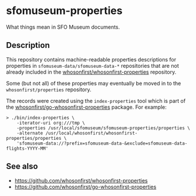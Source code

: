 # sfomuseum-properties

What things mean in SFO Museum documents.

## Description

This repository contains machine-readable properties descriptions for properties in `sfomuseum-data/sfomuseum-data-*` repositories that are not already included in the [whosonfirst/whosonfirst-properties](https://github.com/whosonfirst/whosonfirst-properties) repository.

Some (but not all) of these properties may eventually be moved in to the `whosonfirst/properties` repository.

The records were created using the `index-properties` tool which is part of the [whosonfirst/go-whosonfirst-properties](https://github.com/whosonfirst/go-whosonfirst-properties) package. For example:

```
> ./bin/index-properties \
	-iterator-uri org:///tmp \
	-properties /usr/local/sfomuseum/sfomuseum-properties/properties \
	-alternate /usr/local/whosonfirst/whosonfirst-properties/properties \
	'sfomuseum-data://?prefix=sfomuseum-data-&exclude=sfomuseum-data-flights-YYYY-MM'
```

## See also

* https://github.com/whosonfirst/whosonfirst-properties
* https://github.com/whosonfirst/go-whosonfirst-properties